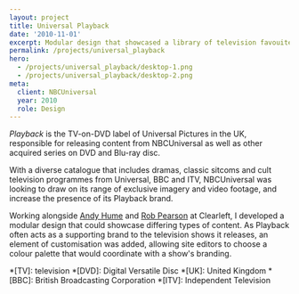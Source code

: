 ```yaml
---
layout: project
title: Universal Playback
date: '2010-11-01'
excerpt: Modular design that showcased a library of television favouites.
permalink: /projects/universal_playback
hero:
  - /projects/universal_playback/desktop-1.png
  - /projects/universal_playback/desktop-2.png
meta:
  client: NBCUniversal
  year: 2010
  role: Design
---
```

_Playback_ is the TV-on-DVD label of Universal Pictures in the UK, responsible for releasing content from NBCUniversal as well as other acquired series on DVD and Blu-ray disc.

With a diverse catalogue that includes dramas, classic sitcoms and cult television programmes from Universal, BBC and ITV, NBCUniversal was looking to draw on its range of exclusive imagery and video footage, and increase the presence of its Playback brand.

Working alongside [Andy Hume][1] and [Rob Pearson][2] at Clearleft, I developed a modular design that could showcase differing types of content. As Playback often acts as a supporting brand to the television shows it releases, an element of customisation was added, allowing site editors to choose a colour palette that would coordinate with a show's branding.

[1]: http://clearleft.com/is/andy-hume
[2]: http://clearleft.com/is/rob-pearson

*[TV]: television
*[DVD]: Digital Versatile Disc
*[UK]: United Kingdom
*[BBC]: British Broadcasting Corporation
*[ITV]: Independent Television
